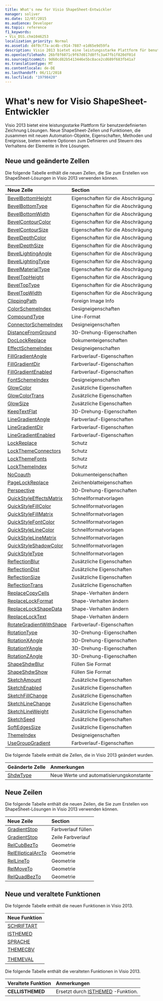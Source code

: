 ```yaml
---
title: What's new for Visio ShapeSheet-Entwickler
manager: soliver
ms.date: 12/07/2015
ms.audience: Developer
ms.topic: reference
f1_keywords:
- Vis_DSS.chm1046253
localization_priority: Normal
ms.assetid: d4f0cf7a-ac4b-c914-7887-e1d65e9d59fa
description: Visio 2013 bietet eine leistungsstarke Plattform für benutzerdefinierten Zeichnung Lösungen. Neue ShapeSheet-Zellen und Funktionen, die zusammen mit neuen Automation-Objekte, Eigenschaften, Methoden und Ereignisse, bieten weitere Optionen zum Definieren und Steuern des Verhaltens der Elemente in Ihre Lösungen.
ms.openlocfilehash: 26bf8f6071c9f67d017d8ffc3a47fb1f820df01d
ms.sourcegitcommit: 9d60cd82b5413446e5bc8ace2cd689f683fb41a7
ms.translationtype: MT
ms.contentlocale: de-DE
ms.lasthandoff: 06/11/2018
ms.locfileid: "19798420"
---
```

# <a name="whats-new-for-visio-shapesheet-developers"></a>What's new for Visio ShapeSheet-Entwickler

Visio 2013 bietet eine leistungsstarke Plattform für benutzerdefinierten Zeichnung Lösungen. Neue ShapeSheet-Zellen und Funktionen, die zusammen mit neuen Automation-Objekte, Eigenschaften, Methoden und Ereignisse, bieten weitere Optionen zum Definieren und Steuern des Verhaltens der Elemente in Ihre Lösungen.
  
## <a name="new-and-changed-cells"></a>Neue und geänderte Zellen
<a name="vis15_WhatsNew_Cells"> </a>

Die folgende Tabelle enthält die neuen Zellen, die Sie zum Erstellen von ShapeSheet-Lösungen in Visio 2013 verwenden können.
  
|**Neue Zelle**|**Section**|
|:-----|:-----|
|[BevelBottomHeight](bevelbottomheight-cell-bevel-properties-section.md) <br/> |Eigenschaften für die Abschrägung  <br/> |
|[BevelBottomType](bevelbottomtype-cell-bevel-properties-section.md) <br/> |Eigenschaften für die Abschrägung  <br/> |
|[BevelBottomWidth](bevelbottomwidth-cell-bevel-properties-section.md) <br/> |Eigenschaften für die Abschrägung  <br/> |
|[BevelContourColor](bevelcontourcolor-cell-bevel-properties-section.md) <br/> |Eigenschaften für die Abschrägung  <br/> |
|[BevelContourSize](bevelcontoursize-cell-bevel-properties-section.md) <br/> |Eigenschaften für die Abschrägung  <br/> |
|[BevelDepthColor](beveldepthcolor-cell-bevel-properties-section.md) <br/> |Eigenschaften für die Abschrägung  <br/> |
|[BevelDepthSize](beveldepthsize-cell-bevel-properties-section.md) <br/> |Eigenschaften für die Abschrägung  <br/> |
|[BevelLightingAngle](bevellightingangle-cell-bevel-properties-section.md) <br/> |Eigenschaften für die Abschrägung  <br/> |
|[BevelLightingType](bevellightingtype-cell-bevel-properties-section.md) <br/> |Eigenschaften für die Abschrägung  <br/> |
|[BevelMaterialType](bevelmaterialtype-cell-bevel-properties-section.md) <br/> |Eigenschaften für die Abschrägung  <br/> |
|[BevelTopHeight](beveltopheight-cell-bevel-properties-section.md) <br/> |Eigenschaften für die Abschrägung  <br/> |
|[BevelTopType](beveltoptype-cell-bevel-properties-section.md) <br/> |Eigenschaften für die Abschrägung  <br/> |
|[BevelTopWidth](beveltopwidth-cell-bevel-properties-section.md) <br/> |Eigenschaften für die Abschrägung  <br/> |
|[ClippingPath](clippingpath-cell-foreign-image-info-section.md) <br/> |Foreign Image Info  <br/> |
|[ColorSchemeIndex](colorschemeindex-cell-theme-properties-section.md) <br/> |Designeigenschaften  <br/> |
|[CompoundType](compoundtype-cell-line-format-section.md) <br/> |Line-Format  <br/> |
|[ConnectorSchemeIndex](connectorschemeindex-cell-theme-properties-section.md) <br/> |Designeigenschaften  <br/> |
|[DistanceFromGround](distancefromground-cell-3-d-rotation-properties.md) <br/> |3D-Drehung-Eigenschaften  <br/> |
|[DocLockReplace](doclockreplace-cell-document-properties-section.md) <br/> |Dokumenteigenschaften  <br/> |
|[EffectSchemeIndex](effectschemeindex-cell-theme-properties-section.md) <br/> |Designeigenschaften  <br/> |
|[FillGradientAngle](fillgradientangle-cell-gradient-properties-section.md) <br/> |Farbverlauf-Eigenschaften  <br/> |
|[FillGradientDir](fillgradientdir-cell-gradient-properties-section.md) <br/> |Farbverlauf-Eigenschaften  <br/> |
|[FillGradientEnabled](fillgradientenabled-cell-gradient-properties-section.md) <br/> |Farbverlauf-Eigenschaften  <br/> |
|[FontSchemeIndex](fontschemeindex-cell-theme-properties-section.md) <br/> |Designeigenschaften  <br/> |
|[GlowColor](glowcolor-cell-additional-effect-properties-section.md) <br/> |Zusätzliche Eigenschaften  <br/> |
|[GlowColorTrans](glowcolortrans-cell-additional-effect-properties-section.md) <br/> |Zusätzliche Eigenschaften  <br/> |
|[GlowSize](glowsize-cell-additional-effect-properties-section.md) <br/> |Zusätzliche Eigenschaften  <br/> |
|[KeepTextFlat](keeptextflat-cell-3-d-rotation-properties-section.md) <br/> |3D-Drehung-Eigenschaften  <br/> |
|[LineGradientAngle](linegradientangle-cell-gradient-properties-section.md) <br/> |Farbverlauf-Eigenschaften  <br/> |
|[LineGradientDir](linegradientdir-cell-gradient-properties-section.md) <br/> |Farbverlauf-Eigenschaften  <br/> |
|[LineGradientEnabled](linegradientenabled-cell-gradient-properties-section.md) <br/> |Farbverlauf-Eigenschaften  <br/> |
|[LockReplace](lockreplace-cell-protection-section.md) <br/> |Schutz  <br/> |
|[LockThemeConnectors](lockthemeconnectors-cell-protection-section.md) <br/> |Schutz  <br/> |
|[LockThemeFonts](lockthemefonts-cell-protection-section.md) <br/> |Schutz  <br/> |
|[LockThemeIndex](lockthemeindex-cell-protection-section.md) <br/> |Schutz  <br/> |
|[NoCoauth](nocoauth-cell-document-properties-section.md) <br/> |Dokumenteigenschaften  <br/> |
|[PageLockReplace](pagelockreplace-cell-page-properties-section.md) <br/> |Zeichenblatteigenschaften  <br/> |
|[Perspective](perspective-cell-3-d-rotation-properties-section.md) <br/> |3D-Drehung-Eigenschaften  <br/> |
|[QuickStyleEffectsMatrix](quickstyleeffectsmatrix-cell-quick-style-section.md) <br/> |Schnellformatvorlagen  <br/> |
|[QuickStyleFillColor](quickstylefillcolor-cell-quick-style-section.md) <br/> |Schnellformatvorlagen  <br/> |
|[QuickStyleFillMatrix](quickstylefillmatrix-cell-quick-style-section.md) <br/> |Schnellformatvorlagen  <br/> |
|[QuickStyleFontColor](quickstylefontcolor-cell-quick-style-section.md) <br/> |Schnellformatvorlagen  <br/> |
|[QuickStyleLineColor](quickstylelinecolor-cell-quick-style-section.md) <br/> |Schnellformatvorlagen  <br/> |
|[QuickStyleLineMatrix](quickstylelinematrix-cell-quick-style-section.md) <br/> |Schnellformatvorlagen  <br/> |
|[QuickStyleShadowColor](quickstyleshadowcolor-cell-quick-style-section.md) <br/> |Schnellformatvorlagen  <br/> |
|[QuickStyleType](quickstyletype-cell-quick-style-section.md) <br/> |Schnellformatvorlagen  <br/> |
|[ReflectionBlur](reflectionblur-cell-additional-effect-properties-section.md) <br/> |Zusätzliche Eigenschaften  <br/> |
|[ReflectionDist](reflectiondist-cell-additional-effect-properties-section.md) <br/> |Zusätzliche Eigenschaften  <br/> |
|[ReflectionSize](reflectionsize-cell-additional-effect-properties-section.md) <br/> |Zusätzliche Eigenschaften  <br/> |
|[ReflectionTrans](reflectiontrans-cell-additional-effect-properties-section.md) <br/> |Zusätzliche Eigenschaften  <br/> |
|[ReplaceCopyCells](replacecopycells-cell-change-shape-behavior-section.md) <br/> |Shape-Verhalten ändern  <br/> |
|[ReplaceLockFormat](replacelockformat-cell-change-shape-behavior-section.md) <br/> |Shape-Verhalten ändern  <br/> |
|[ReplaceLockShapeData](replacelockshapedata-cell-change-shape-behavior-section.md) <br/> |Shape-Verhalten ändern  <br/> |
|[ReplaceLockText](replacelocktext-cell-change-shape-behavior-section.md) <br/> |Shape-Verhalten ändern  <br/> |
|[RotateGradientWithShape](rotategradientwithshape-cell-gradient-properties-section.md) <br/> |Farbverlauf-Eigenschaften  <br/> |
|[RotationType](rotationtype-cell-3-d-rotation-properties-section.md) <br/> |3D-Drehung-Eigenschaften  <br/> |
|[RotationXAngle](rotationxangle-cell-3-d-rotation-properties-section.md) <br/> |3D-Drehung-Eigenschaften  <br/> |
|[RotationYAngle](rotationyangle-cell-3-d-rotation-properties-section.md) <br/> |3D-Drehung-Eigenschaften  <br/> |
|[RotationZAngle](rotationzangle-cell-3-d-rotation-properties-section.md) <br/> |3D-Drehung-Eigenschaften  <br/> |
|[ShapeShdwBlur](shapeshdwblur-cell-fill-format-section.md) <br/> |Füllen Sie Format  <br/> |
|[ShapeShdwShow](shapeshdwshow-cell-fill-format-section.md) <br/> |Füllen Sie Format  <br/> |
|[SketchAmount](sketchamount-cell-additional-effect-properties-section.md) <br/> |Zusätzliche Eigenschaften  <br/> |
|[SketchEnabled](sketchenabled-cell-additional-effect-properties-section.md) <br/> |Zusätzliche Eigenschaften  <br/> |
|[SketchFillChange](sketchfillchange-cell-additional-effect-properties-section.md) <br/> |Zusätzliche Eigenschaften  <br/> |
|[SketchLineChange](sketchlinechange-cell-additional-effect-properties-section.md) <br/> |Zusätzliche Eigenschaften  <br/> |
|[SketchLineWeight](sketchlineweight-cell-additional-effect-properties-section.md) <br/> |Zusätzliche Eigenschaften  <br/> |
|[SketchSeed](sketchseed-cell-additional-effect-properties-section.md) <br/> |Zusätzliche Eigenschaften  <br/> |
|[SoftEdgesSize](softedgessize-cell-additional-effect-properties-section.md) <br/> |Zusätzliche Eigenschaften  <br/> |
|[ThemeIndex](themeindex-cell-theme-properties-section.md) <br/> |Designeigenschaften  <br/> |
|[UseGroupGradient](usegroupgradient-cell-gradient-properties-section.md) <br/> |Farbverlauf-Eigenschaften  <br/> |
   
Die folgende Tabelle enthält die Zellen, die in Visio 2013 geändert wurden.
  
|**Geänderte Zelle**|**Anmerkungen**|
|:-----|:-----|
|[ShdwType](shdwtype-cell-page-properties-section.md) <br/> |Neue Werte und automatisierungskonstante  <br/> |
   
## <a name="new-rows"></a>Neue Zeilen
<a name="vis15_WhatsNew_Rows"> </a>

Die folgende Tabelle enthält die neuen Zeilen, die Sie zum Erstellen von ShapeSheet-Lösungen in Visio 2013 verwenden können.
  
|**Neue Zeile**|**Section**|
|:-----|:-----|
|[GradientStop](gradient-stop-row-fill-gradient-section.md) <br/> |Farbverlauf füllen  <br/> |
|[GradientStop](gradient-stop-row-line-gradient-section.md) <br/> |Zeile Farbverlauf  <br/> |
|[RelCubBezTo](relcubbezto-row-geometry-section.md) <br/> |Geometrie  <br/> |
|[RelEllipticalArcTo](relellipticalarcto-row-geometry-section.md) <br/> |Geometrie  <br/> |
|[RelLineTo](rellineto-row-geometry-section.md) <br/> |Geometrie  <br/> |
|[RelMoveTo](relmoveto-row-geometry-section.md) <br/> |Geometrie  <br/> |
|[RelQuadBezTo](relquadbezto-row-geometry-section.md) <br/> |Geometrie  <br/> |
   
## <a name="new-and-deprecated-functions"></a>Neue und veraltete Funktionen
<a name="vis15_WhatsNew_Functions"> </a>

Die folgende Tabelle enthält die neuen Funktionen in Visio 2013.
  
|**Neue Funktion**|
|:-----|
|[SCHRIFTART](font-function.md) <br/> |
|[ISTHEMED](isthemed-function.md) <br/> |
|[SPRACHE](language-function.md) <br/> |
|[THEMECBV](themecbv-function.md) <br/> |
||
|[THEMEVAL](themeval-function.md) <br/> |
   
Die folgende Tabelle enthält die veralteten Funktionen in Visio 2013.
  
|**Veraltete Funktion**|**Anmerkungen**|
|:-----|:-----|
|**CELLISTHEMED** <br/> |Ersetzt durch [ISTHEMED](isthemed-function.md) -Funktion.  <br/> |
   

